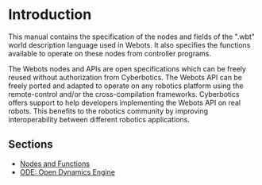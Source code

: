 # Introduction

This manual contains the specification of the nodes and fields of the ".wbt" world description language used in Webots.
It also specifies the functions available to operate on these nodes from controller programs.

The Webots nodes and APIs are open specifications which can be freely reused without authorization from Cyberbotics.
The Webots API can be freely ported and adapted to operate on any robotics platform using the remote-control and/or the cross-compilation frameworks.
Cyberbotics offers support to help developers implementing the Webots API on real robots.
This benefits to the robotics community by improving interoperability between different robotics applications.

## Sections

- [Nodes and Functions](nodes-and-functions.md)
- [ODE: Open Dynamics Engine](ode-open-dynamics-engine.md)
